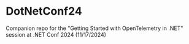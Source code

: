 # DotNetConf24
Companion repo for the "Getting Started with OpenTelemetry in .NET" session at .NET Conf 2024 (11/17/2024)
